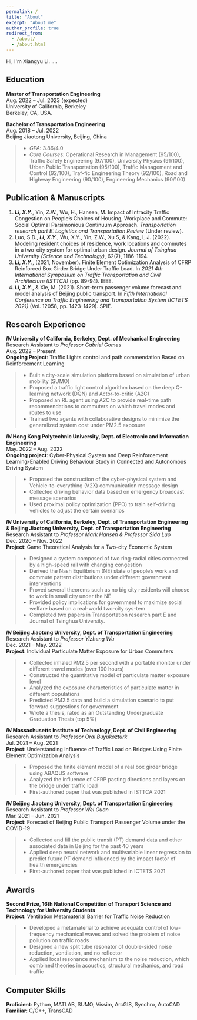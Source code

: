 ```yaml
---
permalink: /
title: "About"
excerpt: "About me"
author_profile: true
redirect_from: 
  - /about/
  - /about.html
---
```


Hi, I'm Xiangyu Li.  ....

## Education
**Master of Transportation Engineering** <br/>
Aug. 2022 – Jul. 2023 (expected) <br/>
University of California, Berkeley <br/>
Berkeley, CA, USA. 

**Bachelor of Transportation Engineering**  <br/>
Aug. 2018 – Jul. 2022 <br/>
Beijing Jiaotong University, Beijing, China
> * *GPA*: 3.86/4.0 
> * *Core Courses*: Operational Research in Management (95/100), Traffic Safety Engineering (97/100), University Physics (91/100), Urban Public Transportation (95/100), Traffic Management and Control (92/100), Traf-fic Engineering Theory (92/100), Road and Highway Engineering (90/100), Engineering Mechanics (90/100)

## Publication & Manuscripts
1. ***Li, X.Y***., Yin, Z.W., Wu, H., Hansen, M. Impact of Intracity Traffic Congestion on People’s Choices of Housing, Workplace and Commute: Social Optimal Parsimonious Continuum Approach. *Transportation research part E: Logistics and Transportation Review* (Under review).
2. Luo, S.D., ***Li, X.Y***., Wu, X.Y., Yin, Z.W., Xu S, & Kang, L.J. (2022). Modeling resident choices of residence, work locations and commutes in a two-city system for optimal urban design. *Journal of Tsinghua University (Science and Technology)*, 62(7), 1186-1194.
3. ***Li, X.Y***., (2021, November). Finite Element Optimization Analysis of CFRP Reinforced Box Girder Bridge Under Traffic Load. In *2021 4th International Symposium on Traffic Transportation and Civil Architecture (ISTTCA)* (pp. 89-94). IEEE. 
4. ***Li, X.Y***., & Xie, M. (2021). Short-term passenger volume forecast and model analysis of Beijing public transport. In *Fifth International Conference on Traffic Engineering and Transportation System (ICTETS 2021)* (Vol. 12058, pp. 1423-1429). SPIE.

## Research Experience
***IN* University of California, Berkeley, Dept. of Mechanical Engineering** <br/>
Research Assistant to *Professor Gabriel Gomes* <br/>
Aug. 2022 – Present <br/>
**Ongoing Project**: Traffic Lights control and path commendation Based on Reinforcement Learning
> * Built a city-scale simulation platform based on simulation of urban mobility (SUMO)
> * Proposed a traffic light control algorithm based on the deep Q-learning network (DQN) and Actor-to-critic (A2C) 
> * Proposed an RL agent using A2C to provide real-time path recommendations to commuters on which travel modes and routes to use
> * Trained two agents with collaborative designs to minimize the generalized system cost under PM2.5 exposure

***IN* Hong Kong Polytechnic University, Dept. of Electronic and Information Engineering** <br/>
May. 2022 – Aug. 2022 <br/>
**Ongoing project**: Cyber-Physical System and Deep Reinforcement Learning-Enabled Driving Behaviour Study in Connected and Autonomous Driving System
> * Proposed the construction of the cyber-physical system and Vehicle-to-everything (V2X) communication message design
> * Collected driving behavior data based on emergency broadcast message scenarios
> * Used proximal policy optimization (PPO) to train self-driving vehicles to adjust the certain scenarios

***IN* University of California, Berkeley, Dept. of Transportation Engineering & Beijing Jiaotong University, Dept. of Transportation Engineering** <br/>
Research Assistant to *Professor Mark Hansen & Professor Sida Luo* <br/>
Dec. 2020 – Nov. 2022 <br/>
**Project**: Game Theoretical Analysis for a Two-city Economic System
> *	Designed a system composed of two ring-radial cities connected by a high-speed rail with changing congestion
> *	Derived the Nash Equilibrium (NE) state of people’s work and commute pattern distributions under different government interventions
> *	Proved several theorems such as no big city residents will choose to work in small city under the NE
> *	Provided policy implications for government to maximize social welfare based on a real-world two-city sys-tem
> *	Completed two papers in Transportation research part E and Journal of Tsinghua University.

***IN* Beijing Jiaotong University, Dept. of Transportation Engineering** <br/>
Research Assistant to *Professor Yizheng Wu* <br/>
Dec. 2021 – May. 2022	 <br/>
**Project**: Individual Particulate Matter Exposure for Urban Commuters
> *	Collected inhaled PM2.5 per second with a portable monitor under different travel modes (over 100 hours)
> *	Constructed the quantitative model of particulate matter exposure level
> *	Analyzed the exposure characteristics of particulate matter in different populations
> *	Predicted PM2.5 data and build a simulation scenario to put forward suggestions for government
> *	Wrote a thesis, rated as an Outstanding Undergraduate Graduation Thesis (top 5%)

***IN* Massachusetts Institute of Technology, Dept. of Civil Engineering** <br/>
Research Assistant to *Professor Oral Buyukozturk* <br/>
Jul. 2021 – Aug. 2021 <br/>
**Project**: Understanding Influence of Traffic Load on Bridges Using Finite Element Optimization Analysis
> *	Proposed the finite element model of a real box girder bridge using ABAQUS software 
> *	Analyzed the influence of CFRP pasting directions and layers on the bridge under traffic load
> *	First-authored paper that was published in ISTTCA 2021


***IN* Beijing Jiaotong University, Dept. of Transportation Engineering** <br/>
Research Assistant to *Professor Wei Guan* <br/>
Mar. 2021 – Jun. 2021 <br/>
**Project**: Forecast of Beijing Public Transport Passenger Volume under the COVID-19
> *	Collected and fill the public transit (PT) demand data and other associated data in Beijing for the past 40 years
> *	Applied deep neural network and multivariable linear regression to predict future PT demand influenced by the impact factor of health emergencies
> *	First-authored paper that was published in ICTETS 2021

## Awards
**Second Prize, 16th National Competition of Transport Science and Technology for University Students** <br/>
**Project**: Ventilation Metamaterial Barrier for Traffic Noise Reduction
> *	Developed a metamaterial to achieve adequate control of low-frequency mechanical waves and solved the problem of noise pollution on traffic roads 
> *	Designed a new split tube resonator of double-sided noise reduction, ventilation, and no reflector 
> *	Applied local resonance mechanism to the noise reduction, which combined theories in acoustics, structural mechanics, and road traffic

## Computer Skills
**Proficient**:	Python, MATLAB, SUMO, Vissim, ArcGIS, Synchro, AutoCAD  <br/>
**Familiar**:	C/C++, TransCAD
